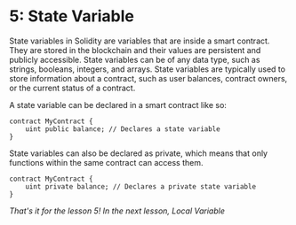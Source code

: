 # 5: State Variable

State variables in Solidity are variables that are inside a smart contract. They are stored in the blockchain and their values are persistent and publicly accessible. State variables can be of any data type, such as strings, booleans, integers, and arrays. State variables are typically used to store information about a contract, such as user balances, contract owners, or the current status of a contract.

A state variable can be declared in a smart contract like so:

```solidity
contract MyContract {    
    uint public balance; // Declares a state variable
}
```

State variables can also be declared as private, which means that only functions within the same contract can access them.

```solidity
contract MyContract {    
    uint private balance; // Declares a private state variable
}
```

_That's it for the lesson 5! In the next lesson, Local Variable_
